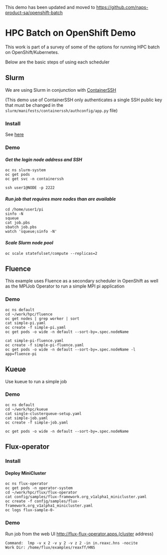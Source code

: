 This demo has been updated and moved to https://github.com/naps-product-sa/openshift-batch

# HPC Batch on OpenShift Demo

This work is part of a survey of some of the options for running HPC batch
on OpenShift/Kubernetes.

Below are the basic steps of using each scheduler

## Slurm

We are using Slurm in conjunction with [ContainerSSH](https://containerssh.io/)

(This demo use of ContainerSSH only authenticates a single SSH public key that
must be changed in the `slurm/manifests/containerssh/authconfig/app.py` file)

### Install

See [here](./slurm/README.md)

### Demo

#### *Get the login node address and SSH*
```
oc ns slurm-system
oc get pods
oc get svc -n containerssh

ssh user1@NODE -p 2222
```

#### *Run job that requires more nodes than are available*
```
cd /home/user1/pi
sinfo -N
squeue
cat job.pbs
sbatch job.pbs
watch 'squeue;sinfo -N'
```

#### *Scale Slurm node pool*
```
oc scale statefulset/compute --replicas=2
```

## Fluence

This example uses Fluence as a secondary scheduler in OpenShift as well as the MPIJob
Operator to run a simple MPI pi application

### Demo

```
oc ns default
cd ~/work/hpc/fluence
oc get nodes | grep worker | sort
cat simple-pi.yaml
oc create -f simple-pi.yaml
oc get pods -o wide -n default --sort-by=.spec.nodeName

cat simple-pi-fluence.yaml
oc create -f simple-pi-fluence.yaml
oc get pods -o wide -n default --sort-by=.spec.nodeName -l app=fluence-pi
```

## Kueue

Use kueue to run a simple job

### Demo

```
oc ns default
cd ~/work/hpc/kueue
cat single-clusterqueue-setup.yaml
cat simple-job.yaml
oc create -f simple-job.yaml

oc get pods -o wide -n default --sort-by=.spec.nodeName
```

## Flux-operator

### Install

#### Deploy MiniCluster

```
oc ns flux-operator
oc get pods -n operator-system
cd ~/work/hpc/flux/flux-operator
cat config/samples/flux-framework.org_v1alpha1_minicluster.yaml
oc create -f config/samples/flux-framework.org_v1alpha1_minicluster.yaml
oc logs flux-sample-0-
```

### Demo

Run job from the web UI http://flux-flux-operator.apps.(cluster address)

```
Command:  lmp -v x 2 -v y 2 -v z 2 -in in.reaxc.hns -nocite
Work Dir: /home/flux/examples/reaxff/HNS
```
